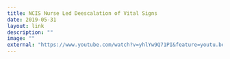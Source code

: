 ```yaml
---
title: NCIS Nurse Led Deescalation of Vital Signs
date: 2019-05-31
layout: link
description: ""
image: ""
external: "https://www.youtube.com/watch?v=yhlYw9Q71PI&feature=youtu.be "
---
```

